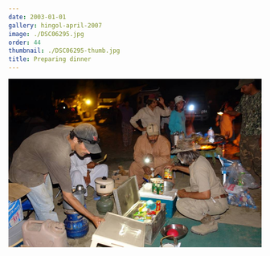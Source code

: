 ```yaml
---
date: 2003-01-01
gallery: hingol-april-2007
image: ./DSC06295.jpg
order: 44
thumbnail: ./DSC06295-thumb.jpg
title: Preparing dinner
---
```


![Preparing dinner](./DSC06295.jpg)